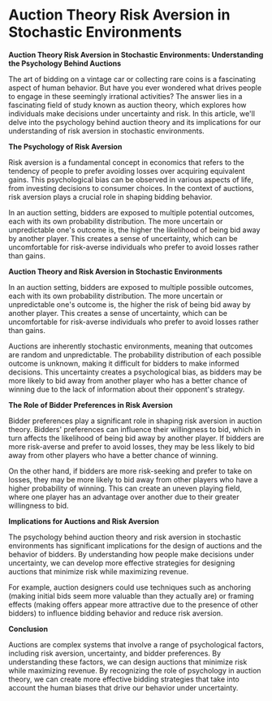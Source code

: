 # Auction Theory Risk Aversion in Stochastic Environments

**Auction Theory Risk Aversion in Stochastic Environments: Understanding the Psychology Behind Auctions**

The art of bidding on a vintage car or collecting rare coins is a fascinating aspect of human behavior. But have you ever wondered what drives people to engage in these seemingly irrational activities? The answer lies in a fascinating field of study known as auction theory, which explores how individuals make decisions under uncertainty and risk. In this article, we'll delve into the psychology behind auction theory and its implications for our understanding of risk aversion in stochastic environments.

**The Psychology of Risk Aversion**

Risk aversion is a fundamental concept in economics that refers to the tendency of people to prefer avoiding losses over acquiring equivalent gains. This psychological bias can be observed in various aspects of life, from investing decisions to consumer choices. In the context of auctions, risk aversion plays a crucial role in shaping bidding behavior.

In an auction setting, bidders are exposed to multiple potential outcomes, each with its own probability distribution. The more uncertain or unpredictable one's outcome is, the higher the likelihood of being bid away by another player. This creates a sense of uncertainty, which can be uncomfortable for risk-averse individuals who prefer to avoid losses rather than gains.

**Auction Theory and Risk Aversion in Stochastic Environments**

In an auction setting, bidders are exposed to multiple possible outcomes, each with its own probability distribution. The more uncertain or unpredictable one's outcome is, the higher the risk of being bid away by another player. This creates a sense of uncertainty, which can be uncomfortable for risk-averse individuals who prefer to avoid losses rather than gains.

Auctions are inherently stochastic environments, meaning that outcomes are random and unpredictable. The probability distribution of each possible outcome is unknown, making it difficult for bidders to make informed decisions. This uncertainty creates a psychological bias, as bidders may be more likely to bid away from another player who has a better chance of winning due to the lack of information about their opponent's strategy.

**The Role of Bidder Preferences in Risk Aversion**

Bidder preferences play a significant role in shaping risk aversion in auction theory. Bidders' preferences can influence their willingness to bid, which in turn affects the likelihood of being bid away by another player. If bidders are more risk-averse and prefer to avoid losses, they may be less likely to bid away from other players who have a better chance of winning.

On the other hand, if bidders are more risk-seeking and prefer to take on losses, they may be more likely to bid away from other players who have a higher probability of winning. This can create an uneven playing field, where one player has an advantage over another due to their greater willingness to bid.

**Implications for Auctions and Risk Aversion**

The psychology behind auction theory and risk aversion in stochastic environments has significant implications for the design of auctions and the behavior of bidders. By understanding how people make decisions under uncertainty, we can develop more effective strategies for designing auctions that minimize risk while maximizing revenue.

For example, auction designers could use techniques such as anchoring (making initial bids seem more valuable than they actually are) or framing effects (making offers appear more attractive due to the presence of other bidders) to influence bidding behavior and reduce risk aversion.

**Conclusion**

Auctions are complex systems that involve a range of psychological factors, including risk aversion, uncertainty, and bidder preferences. By understanding these factors, we can design auctions that minimize risk while maximizing revenue. By recognizing the role of psychology in auction theory, we can create more effective bidding strategies that take into account the human biases that drive our behavior under uncertainty.
